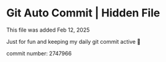 # Git Auto Commit | Hidden File

This file was added Feb 12, 2025

Just for fun and keeping my daily git commit active 🤪

commit number: 2747966
